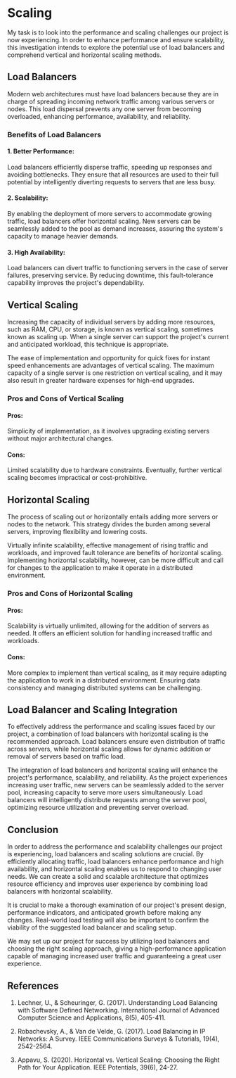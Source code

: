 
# Scaling

My task is to look into the performance and scaling challenges our project is now experiencing. In order to enhance performance and ensure scalability, this investigation intends to explore the potential use of load balancers and comprehend vertical and horizontal scaling methods.


## Load Balancers

Modern web architectures must have load balancers because they are in charge of spreading incoming network traffic among various servers or nodes. This load dispersal prevents any one server from becoming overloaded, enhancing performance, availability, and reliability.

### Benefits of Load Balancers

#### 1. Better Performance: 
Load balancers efficiently disperse traffic, speeding up responses and avoiding bottlenecks. They ensure that all resources are used to their full potential by intelligently diverting requests to servers that are less busy.

#### 2. Scalability: 
By enabling the deployment of more servers to accommodate growing traffic, load balancers offer horizontal scaling. New servers can be seamlessly added to the pool as demand increases, assuring the system's capacity to manage heavier demands.

#### 3. High Availability: 
Load balancers can divert traffic to functioning servers in the case of server failures, preserving service. By reducing downtime, this fault-tolerance capability improves the project's dependability.

## Vertical Scaling

Increasing the capacity of individual servers by adding more resources, such as RAM, CPU, or storage, is known as vertical scaling, sometimes known as scaling up. When a single server can support the project's current and anticipated workload, this technique is appropriate.

The ease of implementation and opportunity for quick fixes for instant speed enhancements are advantages of vertical scaling. The maximum capacity of a single server is one restriction on vertical scaling, and it may also result in greater hardware expenses for high-end upgrades.

### Pros and Cons of Vertical Scaling

#### Pros: 
Simplicity of implementation, as it involves upgrading existing servers without major architectural changes.
#### Cons: 
Limited scalability due to hardware constraints. Eventually, further vertical scaling becomes impractical or cost-prohibitive.
## Horizontal Scaling

The process of scaling out or horizontally entails adding more servers or nodes to the network. This strategy divides the burden among several servers, improving flexibility and lowering costs.

Virtually infinite scalability, effective management of rising traffic and workloads, and improved fault tolerance are benefits of horizontal scaling. Implementing horizontal scalability, however, can be more difficult and call for changes to the application to make it operate in a distributed environment.

### Pros and Cons of Horizontal Scaling

#### Pros: 
Scalability is virtually unlimited, allowing for the addition of servers as needed. It offers an efficient solution for handling increased traffic and workloads.

#### Cons: 
More complex to implement than vertical scaling, as it may require adapting the application to work in a distributed environment. Ensuring data consistency and managing distributed systems can be challenging.
## Load Balancer and Scaling Integration

To effectively address the performance and scaling issues faced by our project, a combination of load balancers with horizontal scaling is the recommended approach. Load balancers ensure even distribution of traffic across servers, while horizontal scaling allows for dynamic addition or removal of servers based on traffic load.

The integration of load balancers and horizontal scaling will enhance the project's performance, scalability, and reliability. As the project experiences increasing user traffic, new servers can be seamlessly added to the server pool, increasing capacity to serve more users simultaneously. Load balancers will intelligently distribute requests among the server pool, optimizing resource utilization and preventing server overload.
## Conclusion

In order to address the performance and scalability challenges our project is experiencing, load balancers and scaling solutions are crucial. By efficiently allocating traffic, load balancers enhance performance and high availability, and horizontal scaling enables us to respond to changing user needs. We can create a solid and scalable architecture that optimizes resource efficiency and improves user experience by combining load balancers with horizontal scalability.

It is crucial to make a thorough examination of our project's present design, performance indicators, and anticipated growth before making any changes. Real-world load testing will also be important to confirm the viability of the suggested load balancer and scaling setup.

We may set up our project for success by utilizing load balancers and choosing the right scaling approach, giving a high-performance application capable of managing increased user traffic and guaranteeing a great user experience.
## References

1. Lechner, U., & Scheuringer, G. (2017). Understanding Load Balancing with Software Defined Networking. International Journal of Advanced Computer Science and Applications, 8(5), 405-411.

2. Robachevsky, A., & Van de Velde, G. (2017). Load Balancing in IP Networks: A Survey. IEEE Communications Surveys & Tutorials, 19(4), 2542-2564.

3. Appavu, S. (2020). Horizontal vs. Vertical Scaling: Choosing the Right Path for Your Application. IEEE Potentials, 39(6), 24-27.